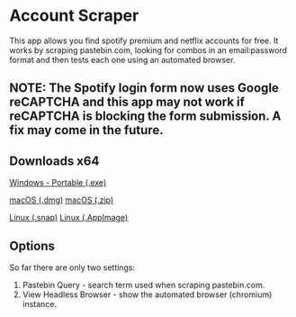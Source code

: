 # Account Scraper

This app allows you find spotify premium and netflix accounts for free. It works by scraping pastebin.com, looking for combos in an email:password format and then tests each one using an automated browser.

## NOTE: The Spotify login form now uses Google reCAPTCHA and this app may not work if reCAPTCHA is blocking the form submission. A fix may come in the future.

## Downloads x64

[Windows - Portable (.exe)](https://github.com/redabacha/account-scraper/releases/download/v0.0.2/Account.Scraper.0.0.2.exe)

[macOS (.dmg)](https://github.com/redabacha/account-scraper/releases/download/v0.0.2/Account.Scraper-0.0.2.dmg)
[macOS (.zip)](https://github.com/redabacha/account-scraper/releases/download/v0.0.2/Account.Scraper-0.0.2-mac.zip)

[Linux (.snap)](https://github.com/redabacha/account-scraper/releases/download/v0.0.2/account-scraper_0.0.2_amd64.snap)
[Linux (.AppImage)](https://github.com/redabacha/account-scraper/releases/download/v0.0.2/account.Scraper.0.0.2.AppImage)

## Options

So far there are only two settings:

1. Pastebin Query - search term used when scraping pastebin.com.
2. View Headless Browser - show the automated browser (chromium) instance.
